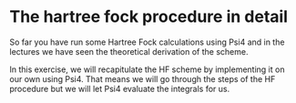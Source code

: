 # The hartree fock procedure in detail

So far you have run some Hartree Fock calculations using Psi4 and in the lectures we have seen the theoretical derivation of the scheme. 

In this exercise, we will recapitulate the HF scheme by implementing it on our own using Psi4. That means we will go through the steps of the HF procedure but we will let Psi4 evaluate the integrals for us. 